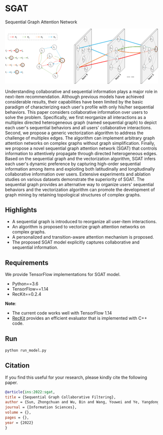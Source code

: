 # SGAT

<!-- Sequential Graph Collaborative Filtering -->
Sequential Graph Attention Network

![SGAT_illustration](fig/sgat_illustration.png)

Understanding collaborative and sequential information plays a major role in next-item recommendation.
Although previous models have achieved considerable results, their capabilities have been limited by the basic paradigm of characterizing each user's profile with only his/her sequential behaviors.
This paper considers collaborative information over users to solve the problem.
Specifically, we first reorganize all interactions as a multiplex directed heterogeneous graph (named sequential graph) to depict each user's sequential behaviors and all users' collaborative interactions.
Second, we propose a generic vectorization algorithm to address the challenge of multiplex edges.
The algorithm can implement arbitrary graph attention networks on complex graphs without graph simplification.
Finally, we propose a novel sequential graph attention network (SGAT) that controls information to attentively propagate through directed heterogeneous edges.
Based on the sequential graph and the vectorization algorithm, SGAT infers each user's dynamic preference by capturing high-order sequential information among items and exploiting both latitudinally and longitudinally collaborative information over users.
Extensive experiments and ablation studies on various datasets demonstrate the superiority of SGAT.
The sequential graph provides an alternative way to organize users' sequential behaviors and the vectorization algorithm can promote the development of graph mining by retaining topological structures of complex graphs.

## Highlights
- A sequential graph is introduced to reorganize all user-item interactions.
- An algorithm is proposed to vectorize graph attention networks on complex graphs.
- A personalized and transition-aware attention mechanism is proposed.
- The proposed SGAT model explicitly captures collaborative and sequential information.

## Requirements

We provide TensorFlow implementations for SGAT model.

- Python==3.6
- TensorFlow==1.14
- RecKit==0.2.4

**Note**:

- The current code works well with TensorFlow 1.14
- [RecKit](https://github.com/ZhongchuanSun/reckit) provides an efficient evaluator that is implemented with C++ code. 

## Run

```bash
python run_model.py
```

## Citation

If you find this useful for your research, please kindly cite the following paper.

```bibtex
@article{ins:2022:sgat,
title = {Sequential Graph Collaborative Filtering},
author = {Sun, Zhongchuan and Wu, Bin and Wang, Youwei and Ye, Yangdong},
journal = {Information Sciences},
volume = {},
pages = {},
year = {2022}
}
```
